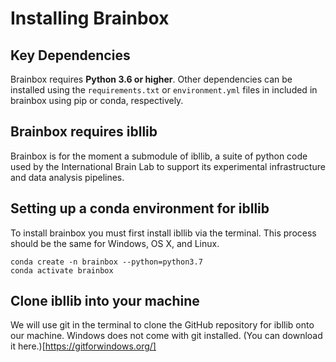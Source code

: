 # Installing Brainbox

## Key Dependencies
Brainbox requires **Python 3.6 or higher**. Other dependencies can be installed using the `requirements.txt` or `environment.yml` files in included in brainbox using pip or conda, respectively.

## Brainbox requires ibllib
Brainbox is for the moment a submodule of ibllib, a suite of python code used by the International Brain Lab to support its experimental infrastructure and data analysis pipelines.

## Setting up a conda environment for ibllib
To install brainbox you must first install ibllib via the terminal. This process should be the same for Windows, OS X, and Linux.

```
conda create -n brainbox --python=python3.7
conda activate brainbox
```

## Clone ibllib into your machine
We will use git in the terminal to clone the GitHub repository for ibllib onto our machine. Windows does not come with git installed. (You can download it here.)[https://gitforwindows.org/]

